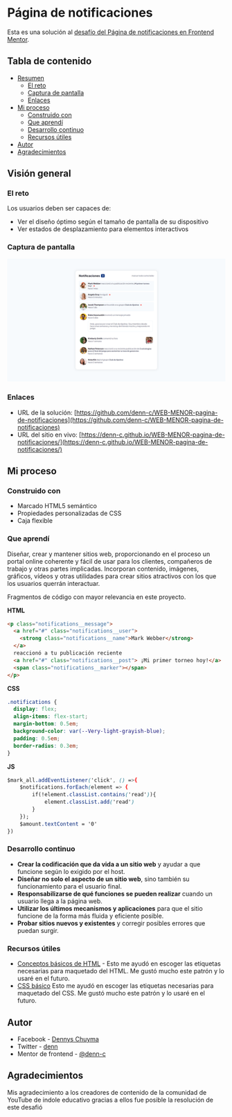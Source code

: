 # Página de notificaciones

Esta es una solución al [desafío del Página de notificaciones en Frontend Mentor](https://www.frontendmentor.io/challenges/notifications-page-DqK5QAmKbC).

## Tabla de contenido

- [Resumen](#resumen)
  - [El reto](#el-reto)
  - [Captura de pantalla](#captura-de-pantalla)
  - [Enlaces](#enlaces)
- [Mi proceso](#mi-proceso)
  - [Construido con](#construido-con)
  - [Que aprendí](#que-aprendí)
  - [Desarrollo continuo](#desarrollo-continuo)
  - [Recursos útiles](#recursos-útiles)
- [Autor](#autor)
- [Agradecimientos](#agradecimientos)

## Visión general

### El reto

Los usuarios deben ser capaces de:

- Ver el diseño óptimo según el tamaño de pantalla de su dispositivo
- Ver estados de desplazamiento para elementos interactivos

### Captura de pantalla

![Vista previa del diseño para el desafío de codificación del Página de notificaciones](./asset/images/vista_previa.png)

### Enlaces

- URL de la solución: [https://github.com/denn-c/WEB-MENOR-pagina-de-notificaciones](https://github.com/denn-c/WEB-MENOR-pagina-de-notificaciones)
- URL del sitio en vivo: [https://denn-c.github.io/WEB-MENOR-pagina-de-notificaciones/](https://denn-c.github.io/WEB-MENOR-pagina-de-notificaciones/)

## Mi proceso

### Construido con

- Marcado HTML5 semántico
- Propiedades personalizadas de CSS
- Caja flexible

### Que aprendí

Diseñar, crear y mantener sitios web, proporcionando en el proceso un portal online coherente y fácil de usar para los clientes, compañeros de trabajo y otras partes implicadas. Incorporan contenido, imágenes, gráficos, vídeos y otras utilidades para crear sitios atractivos con los que los usuarios querrán interactuar.

Fragmentos de código con mayor relevancia en este proyecto.

**HTML**

```html
<p class="notifications__message">
  <a href="#" class="notifications__user">
    <strong class="notifications__name">Mark Webber</strong>
  </a>
  reaccionó a tu publicación reciente
  <a href="#" class="notifications__post"> ¡Mi primer torneo hoy!</a>
  <span class="notifications__marker"></span>
</p>
```

**CSS**

```css
.notifications {
  display: flex;
  align-items: flex-start;
  margin-bottom: 0.5em;
  background-color: var(--Very-light-grayish-blue);
  padding: 0.5em;
  border-radius: 0.3em;
}
```

**JS**

```css
$mark_all.addEventListener('click', () =>{
    $notifications.forEach(element => {
        if(!element.classList.contains('read')){
            element.classList.add('read')
        }
    });
    $amount.textContent = '0'
})
```

### Desarrollo continuo

- **Crear la codificación que da vida a un sitio web** y ayudar a que funcione según lo exigido por el host.
- **Diseñar no solo el aspecto de un sitio web**, sino también su funcionamiento para el usuario final.
- **Responsabilizarse de qué funciones se pueden realizar** cuando un usuario llega a la página web.
- **Utilizar los últimos mecanismos y aplicaciones** para que el sitio funcione de la forma más fluida y eficiente posible.
- **Probar sitios nuevos y existentes** y corregir posibles errores que puedan surgir.

### Recursos útiles

- [Conceptos básicos de HTML](https://developer.mozilla.org/es/docs/Learn/Getting_started_with_the_web/HTML_basics) - Esto me ayudó en escoger las etiquetas necesarias para maquetado del HTML. Me gustó mucho este patrón y lo usaré en el futuro.
- [CSS básico](https://developer.mozilla.org/es/docs/Learn/Getting_started_with_the_web/CSS_basics) Esto me ayudó en escoger las etiquetas necesarias para maquetado del CSS. Me gustó mucho este patrón y lo usaré en el futuro.

## Autor

- Facebook - [Dennys Chuyma](https://www.facebook.com/dennys.chuyma)
- Twitter - [denn](https://twitter.com/dennyschuyma)
- Mentor de frontend - [@denn-c](https://www.frontendmentor.io/profile/denn-c)

## Agradecimientos

Mis agradecimiento a los creadores de contenido de la comunidad de YouTube de indole educativo gracias a ellos fue posible la resolución de este desafió
